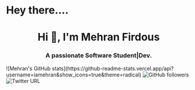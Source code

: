 # Hey there....
<h1 align="center">Hi 👋, I'm Mehran Firdous</h1>
<h3 align="center">A passionate Software Student|Dev.</h3>
![Mehran's GitHub stats](https://github-readme-stats.vercel.app/api?username=iamehran&show_icons=true&theme=radical)
<img alt="GitHub followers" src="https://img.shields.io/github/followers/iamehran?logoColor=red&style=social">
<img alt="Twitter URL" src="https://img.shields.io/twitter/url?label=Twitter&style=social&url=https%3A%2F%2Ftwitter.com%2Fmehran_firdous">








